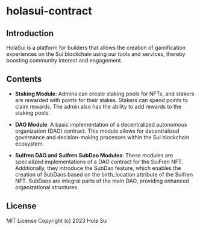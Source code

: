 # holasui-contract

## Introduction

HolaSui is a platform for builders that allows the creation of gamification experiences on the Sui blockchain using our tools and services, thereby boosting community interest and engagement.

## Contents

- **Staking Module**: Admins can create staking pools for NFTs, and stakers are rewarded with points for their stakes. Stakers can spend points to claim rewards. The admin also has the ability to add rewards to the staking pools.

- **DAO Module**: A basic implementation of a decentralized autonomous organization (DAO) contract. This module allows for decentralized governance and decision-making processes within the Sui blockchain ecosystem.

- **Suifren DAO and Suifren SubDao Modules**: These modules are specialized implementations of a DAO contract for the SuiFren NFT. Additionally, they introduce the SubDao feature, which enables the creation of SubDaos based on the birth_location attribute of the Suifren NFT. SubDaos are integral parts of the main DAO, providing enhanced organizational structures.

## License
MIT License
Copyright (c) 2023 Hola Sui
